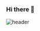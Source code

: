 ### Hi there 👋
![header](https://capsule-render.vercel.app/api?type=soft&color=auto&height=150&section=header&text=sunheeKim&fontSize=70&animation=twinkling)

<!--
**iris-starry/iris-starry** is a ✨ _special_ ✨ repository because its `README.md` (this file) appears on your GitHub profile.

Here are some ideas to get you started:

- 🔭 I’m currently working on ...
- 🌱 I’m currently learning ...
- 👯 I’m looking to collaborate on ...
- 🤔 I’m looking for help with ...
- 💬 Ask me about ...
- 📫 How to reach me: ...
- 😄 Pronouns: ...
- ⚡ Fun fact: ...
-->
